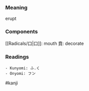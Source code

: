 ### Meaning

erupt

### Components

[[Radicals/口|口]]: mouth 賁: decorate

### Readings

```
- Kunyomi: ふ.く
- Onyomi: フン
```

#kanji